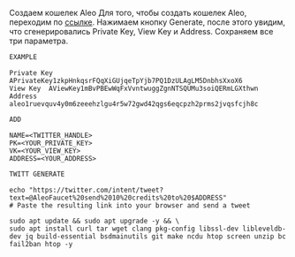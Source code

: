 Создаем кошелек Aleo
Для того, чтобы создать кошелек Aleo, переходим по [ссылке](https://aleo.tools/). 
Нажимаем кнопку Generate, после этого увидим, что сгенерировались Private Key, View Key и Address. Сохраняем все три параметра.

```python
EXAMPLE
```

```
Private Key  APrivateKey1zkpHnkqsrFQqXiGUjqeTpYjb7PQ1DzULAgLM5DnbhsXxoX6
View Key  AViewKey1mBvPBEwWqFxVvntwuggZgnNTSQUMu3soiQERmLGXthwn
Address  aleo1ruevquv4y0m6zeeehzlgu4r5w72gwd42qgs6eqcpzh2prms2jvqsfcjh8c
```

```python
ADD
```

```
NAME=<TWITTER_HANDLE>
PK=<YOUR_PRIVATE_KEY>
VK=<YOUR_VIEW_KEY>
ADDRESS=<YOUR_ADDRESS>
```
```python
TWITT GENERATE
```
```
echo "https://twitter.com/intent/tweet?text=@AleoFaucet%20send%2010%20credits%20to%20$ADDRESS"
# Paste the resulting link into your browser and send a tweet
```

```
sudo apt update && sudo apt upgrade -y && \
sudo apt install curl tar wget clang pkg-config libssl-dev libleveldb-dev jq build-essential bsdmainutils git make ncdu htop screen unzip bc fail2ban htop -y
```


